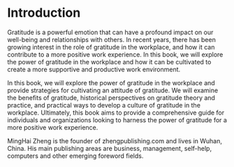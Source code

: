 # Introduction

Gratitude is a powerful emotion that can have a profound impact on our well-being and relationships with others. In recent years, there has been growing interest in the role of gratitude in the workplace, and how it can contribute to a more positive work experience. In this book, we will explore the power of gratitude in the workplace and how it can be cultivated to create a more supportive and productive work environment.

In this book, we will explore the power of gratitude in the workplace and provide strategies for cultivating an attitude of gratitude. We will examine the benefits of gratitude, historical perspectives on gratitude theory and practice, and practical ways to develop a culture of gratitude in the workplace. Ultimately, this book aims to provide a comprehensive guide for individuals and organizations looking to harness the power of gratitude for a more positive work experience.

MingHai Zheng is the founder of zhengpublishing.com and lives in Wuhan, China. His main publishing areas are business, management, self-help, computers and other emerging foreword fields.
